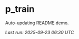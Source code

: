 # p_train

Auto-updating README demo.

<!--START_SECTION:status-->
_Last run: 2025-09-23 06:30 UTC_
<!--END_SECTION:status-->





































































































































































































































































































































































































































































































































































































































































































































































































